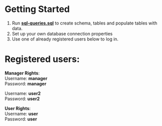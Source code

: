 # Getting Started
1. Run [**sql-queries.sql**](https://github.com/eyouu/Travel-Agency/blob/master/sql-scripts/sql-queries.sql) to create schema, tables and populate tables with data.
2. Set up your own database connection properties
3. Use one of already registered users below to log in.

# Registered users:

**Manager Rights**:  
Username: **manager**  
Password: **manager**  

Username: **user2**  
Password: **user2**  

**User Rights**:  
Username: **user**  
Password: **user**  
  

